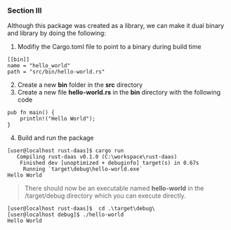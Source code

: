 ### Section III

Although this package was created as a library, we can make it dual binary and library by doing the following:

1. Modifiy the Cargo.toml file to point to a binary during build time

```
[[bin]]
name = "hello_world"
path = "src/bin/hello-world.rs"
```

2. Create a new **bin** folder in the __src__ directory
3. Create a new file **hello-world.rs** in the __bin__ directory with the following code

```
pub fn main() {
    println!("Hello World");
}
```

4. Build and run the package 

```
[user@localhost rust-daas]$ cargo run
   Compiling rust-daas v0.1.0 (C:\workspace\rust-daas)
    Finished dev [unoptimized + debuginfo] target(s) in 0.67s
     Running `target\debug\hello-world.exe`
Hello World
```

> There should now be an executable named **hello-world** in the /target/debug directory which you can execute directly.

```
[user@localhost rust-daas]$  cd .\target\debug\
[user@localhost debug]$ ./hello-world
Hello World
```